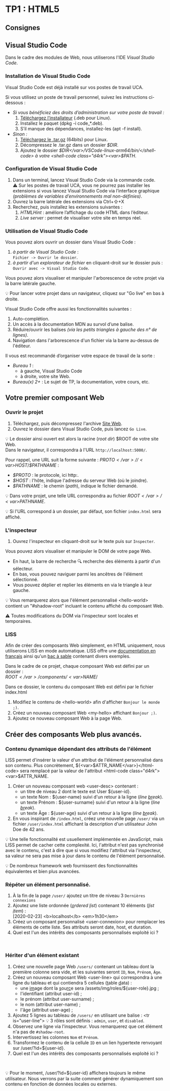 <!DOCTYPE html>
<html>
    <head>
        <title>TP1 (Web1)</title>
        <link rel="stylesheet" href="./index.css">
        <script type="module" src="./index.js" defer></script>
    </head>
    <body>
        <header></header>
        <main>

# TP1 : HTML5

## Consignes

<tp-consignes></tp-consignes>

## Visual Studio Code

Dans le cadre des modules de Web, nous utiliserons l'IDE *Visual Studio Code*.

### Installation de Visual Studio Code

Visual Studio Code est déjà installé sur vos postes de travail UCA.

Si vous utilisez un poste de travail personnel, suivez les instructions ci-dessous :
- *Si vous bénéficiez des droits d’administration sur votre poste de travail :*
  1. [Téléchargez l’installateur](https://code.visualstudio.com/download) (.deb pour Linux).
  2. Installez le paquet (<shell-code>dpkg -i code_*.deb</shell-code>).
  3. S’il manque des dépendances, installez-les (<shell-code>apt -f install</shell-code>).
- *Sinon :*
  1. [Téléchargez le .tar.gz](https://code.visualstudio.com/download) (64bits) pour Linux.
  2. Décompressez le .tar.gz dans un dossier <shell-code class="d4rk"><var>$DIR</var></shell-code>.
  3. Ajoutez le dossier <shell-code class="d4rk"><var>$DIR</var>/VSCode-linux-arm64/bin/</shell-code> à votre <shell-code class="d4rk"><var>$PATH</var></shell-code>.

### Configuration de Visual Studio Code

1. Dans un terminal, lancez Visual Studio Code via la commande <shell-code>code</shell-code>.<br/>
   ⚠ Sur les postes de travail UCA, vous ne pourrez pas installer les extensions si vous lancez Visual Studio Code via l’interface graphique *(problèmes de variables d’environnements mal non-définies)*.
2. Ouvrez la barre latérale des extensions via <key-shortcut>Ctrl+⇧+X</key-shortcut>
3. Recherchez, puis installez les extensions suivantes :
   1. *HTMLHint* : améliore l’affichage du code HTML dans l’éditeur.
   1. *Live server* : permet de visualiser votre site en temps réel.

### Utilisation de Visual Studio Code

Vous pouvez alors ouvrir un dossier dans Visual Studio Code :
1. *à partir de Visual Studio Code* :<br/>
   `Fichier -> Ouvrir le dossier`.
1. *à partir d'un explorateur de fichier* en cliquant-droit sur le dossier puis :<br/>
  `Ouvrir avec -> Visual Studio Code`.

Vous pouvez alors visualiser et manipuler l'arborescence de votre projet via la barre latérale gauche.

💡 Pour lancer votre projet dans un navigateur, cliquez sur "Go live" en bas à droite.


Visual Studio Code offre aussi les fonctionnalités suivantes :
1. Auto-complétion.
1. Un accès à la documentation MDN au survol d’une balise.
1. Réduire/ouvrir les balises *(via les petits triangles à gauche des n° de lignes)*.
1. Navigation dans l'arborescence d'un fichier via la barre au-dessus de l'éditeur.

Il vous est recommandé d’organiser votre espace de travail de la sorte :
- *Bureau 1* :
  - à gauche, Visual Studio Code
  - à droite, votre site Web.
- *Bureau(x) 2+* : Le sujet de TP, la documentation, votre cours, etc.

## Votre premier composant Web

### Ouvrir le projet

1. Téléchargez, puis décompressez l'archive [Site Web](../../../../assets/web/Site%20Web.zip).
1. Ouvrez le dossier dans Visual Studio Code, puis lancez `Go Live`.

💡 Le dossier ainsi ouvert est alors la racine (*root dir*) <shell-code>$ROOT</shell-code> de votre site Web.<br/>
Dans le navigateur, il correspondra à l'URL `http://localhost:5000/`.

Pour rappel, une URL suit la forme suivante : <shell-code class="d4rk"><var>$PROTO</var>//<var>$HOST</var>/<var>$PATHNAME</var></shell-code> :
- <shell-code class="d4rk"><var>$PROTO</var></shell-code> : le protocole, ici <shell-code>http:</shell-code>.
- <shell-code class="d4rk"><var>$HOST</var></shell-code> : l'hôte, indique l'adresse du serveur Web (où le joindre).
- <shell-code class="d4rk"><var>$PATHNAME</var></shell-code> : le chemin (*path*), indique le fichier demandé.

💡 Dans votre projet, une telle URL correspondra au fichier <shell-code class="d4rk"><var>$ROOT</var>/<var>$PATHNAME</var></shell-code>.

💡 Si l'URL correspond à un dossier, par défaut, son fichier `index.html` sera affiché.

### L'inspecteur

1. Ouvrez l'inspecteur en cliquant-droit sur le texte puis sur `Inspecter`.

Vous pouvez alors visualiser et manipuler le DOM de votre page Web.
- En haut, la barre de recherche 🔍 recherche des éléments à partir d'un sélecteur.
- En bas, vous pouvez naviguer parmi les ancêtres de l'élément sélectionné.
- Vous pouvez déplier et replier les éléments en via le triangle à leur gauche.

💡 Vous remarquerez alors que l'élément personnalisé <html-code>\<hello-world\></html-code> contient un "#shadow-root" incluant le contenu affiché du composant Web.

⚠ Toutes modifications du DOM via l'inspecteur sont locales et temporaires.

### LISS

Afin de créer des composants Web simplement, en HTML uniquement, nous utiliserons LISS en mode automatique. LISS offre une [documentation en français](https://github.com/denis-migdal/LISS/blob/V2/doc/fr/auto.md) ainsi qu'un [bac à sable](https://denis-migdal.github.io/LISS/dist/dev/pages/playground/?example=auto-html) contenant divers exemples. 

Dans le cadre de ce projet, chaque composant Web est défini par un dossier :<br>
<shell-code class="d4rk"><var>$ROOT</var>/components/<var>$NAME</var>/</shell-code>

Dans ce dossier, le contenu du composant Web est défini par le fichier <shell-code class="d4rk">index.html</shell-code>

1. Modifiez le contenu de <html-code>\<hello-world\></html-code> afin d'afficher `Bonjour le monde ;)`.
1. Créez un nouveau composant Web <html-code>\<my-hello\></html-code> affichant `Bonjour ;)`.
1. Ajoutez ce nouveau composant Web à la page Web.

## Créer des composants Web plus avancés.

### Contenu dynamique dépendant des attributs de l'élément

LISS permet d'insérer la valeur d'un attribut de l'élément personnalisé dans son contenu. Plus concrètement, <html-code class="d4rk">${<var>$ATTR_NAME</var>}</html-code> sera remplacé par la valeur de l'attribut <html-code class="d4rk"><var>$ATTR_NAME</var></html-code>.

1. Créer un nouveau composant web <html-code>\<user-desc\></html-code> contenant :
   - un titre de niveau 2 dont le texte est <html-code>User ${user-id}</html-code>.
   - un texte <html-code>Nom : ${user-name}</html-code> suivi d'un retour à la ligne (*line <u>br</u>eak*).
   - un texte <html-code>Prénom : ${user-surname}</html-code> suivi d'un retour à la ligne (*line <u>br</u>eak*).
   - un texte <html-code>Âge : ${user-age}</html-code> suivi d'un retour à la ligne (*line <u>br</u>eak*).
2. En vous inspirant de `/index.html`, créez une nouvelle page `/user/` via un fichier `/user/index.html` affichant la description d'un utilisateur John Doe de 42 ans.

💡 Une telle fonctionnalité est usuellement implémentée en JavaScript, mais LISS permet de cacher cette complexité. Ici, l'attribut n'est pas synchronisé avec le contenu, c'est à dire que si vous modifiez l'attribut via l'inspecteur, sa valeur ne sera pas mise à jour dans le contenu de l'élément personnalisé.

💡 De nombreux framework web fournissent des fonctionnalités équivalentes et bien plus avancées.

### Répéter un élément personnalisé.

1. À la fin de la page `/user/` ajoutez un titre de niveau 3 `Dernières connexions`
1. Ajoutez une liste ordonnée (*<u>o</u>rdered <u>l</u>ist*) contenant 10 éléments (*<u>l</u>ist <u>i</u>tem*) :<br/>
   <html-code>[2020-02-23] \<b\>localhost\</b\> \<em\>1h30\</em\></html-code>
1. Créez un composant personnalisé <html-code>\<user-connexion\></html-code> pour remplacer les éléments de cette liste. Ses attributs seront <html-code>date</html-code>, <html-code>host</html-code>, et <html-code>duration</html-code>.
1. Quel est l'un des intérêts des composants personnalisés exploité ici ?
   <pre contenteditable></pre>

### Hériter d'un élément existant

1. Créez une nouvelle page Web `/users/` contenant un tableau dont la première colonne sera vide, et les suivantes seront `ID`, `Nom`, `Prénom`, `Âge`.
1. Créez un nouveau composant Web <html-code>\<user-line\></html-code> qui correspondra à une ligne du tableau et qui contiendra 5 cellules (<u>t</u>able <u>d</u>ata) :
   - une <u>im</u>a<u>g</u>e dont la <u>s</u>ou<u>rc</u>e sera <html-code>/assets/img/roles/${user-role}.jpg</html-code> ;
   - l'identifiant (attribut <html-code>user-id</html-code>) ;
   - le prénom (attribut <html-code>user-surname</html-code>) ;
   - le nom (attribut <html-code>user-name</html-code>) ;
   - l'âge (attribut <html-code>user-age</html-code>) ;
2. Ajoutez 5 lignes au tableau de `/users/` en utilisant une balise :
   <html-code class="block">\<tr is="user-line"\></html-code>
   💡 3 rôles sont définis : `admin`, `user`, et `disabled`.
2. Observez une ligne via l'inspecteur. Vous remarquerez que cet élément n'a pas de `#shadow-root`.
2. Intervertissez les colonnes `Nom` et `Prénom`.
2. Transformez le contenu de la cellule `ID` en un lien hypertexte renvoyant sur <html-code>/user/?id=${user-id}</html-code>.
2. Quel est l'un des intérêts des composants personnalisés exploité ici ?
   <pre contenteditable></pre>

💡 Pour le moment, <html-code>/user/?id=${user-id}</html-code> affichera toujours le même utilisateur. Nous verrons par la suite comment générer dynamiquement son contenu en fonction de données locales ou externes.

</main>
    </body>
</html>
